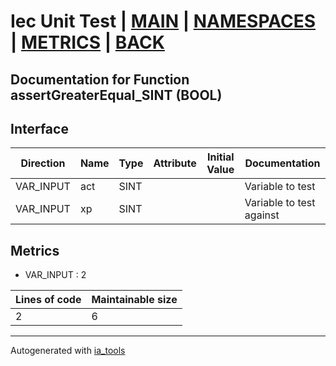 # Iec Unit Test | [MAIN] | [NAMESPACES] | [METRICS] | [BACK]  

## Documentation for Function assertGreaterEqual_SINT (BOOL)  

## Interface  

| Direction | Name | Type | Attribute | Initial Value | Documentation |
| --------- | ---- | ---- | --------- | ------------- | ------------- |
| VAR_INPUT | act | SINT |  |  | Variable to test |  
| VAR_INPUT | xp | SINT |  |  | Variable to test against |  


## Metrics  

- VAR_INPUT : 2

| Lines of code | Maintainable size |
| ------------- | ----------------- |
| 2 | 6 |

---
Autogenerated with [ia_tools](https://github.com/tkucic/ia_tools)  

[MAIN]: ../../../../index.md
[NAMESPACES]: ../../nsList.md
[METRICS]: ../../../metrics.md
[BACK]: ../nsMain.md
